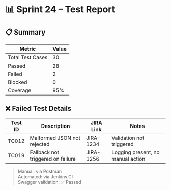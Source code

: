 # 📊 Sprint 24 – Test Report

## 📋 Summary

| Metric           | Value |
|------------------|-------|
| Total Test Cases | 30    |
| Passed           | 28    |
| Failed           | 2     |
| Blocked          | 0     |
| Coverage         | 95%   |

## ❌ Failed Test Details

| Test ID | Description                      | JIRA Link | Notes                               |
|---------|----------------------------------|-----------|-------------------------------------|
| TC012   | Malformed JSON not rejected      | JIRA-1234 | Validation not triggered            |
| TC019   | Fallback not triggered on failure| JIRA-1256 | Logging present, no manual action   |

> Manual: via Postman  
> Automated: via Jenkins CI  
> Swagger validation: ✅ Passed

